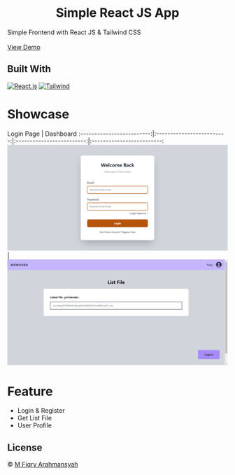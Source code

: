 <h1 align="center">Simple React JS App</h1>

Simple Frontend with React JS & Tailwind CSS
</br></br>
<a href="https://reactjs-memoora.netlify.app">View Demo</a>


## Built With

[![React.js](https://img.shields.io/badge/React.js-17.x-orange.svg?style=rounded-square)](https://reactjs.org/)
[![Tailwind](https://img.shields.io/badge/Tailwind-v.2.2-blue.svg?style=rounded-square)](https://tailwindcss.com/docs)


# Showcase
Login Page | Dashboard 
:-------------------------:|:-------------------------:|:-------------------------:|:-------------------------:
![Login Page](https://github.com/CUPAXX/reactjs-memoora/blob/master/screenshot/login.png?size=200)  |  ![Dashboard](https://github.com/CUPAXX/reactjs-memoora/blob/master/screenshot/dashboard.png?size=200)


# Feature
<ul>
<li>Login & Register</li>
<li>Get List File</li>
<li>User Profile</li>
</ul>



## License
© [M Fiqry Arahmansyah](https://www.instagram.com/xfiqryx)
